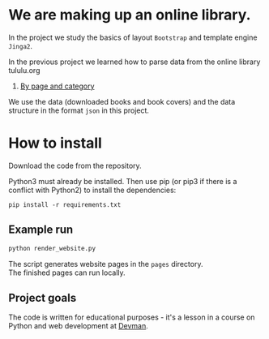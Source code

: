 # We are making up an online library.

In the project we study the basics of layout `Bootstrap` and template engine `Jinga2`.

In the previous project we learned how to parse data from the online library tululu.org
1. [By page and category](https://github.com/nekto007/books_library_restyle)


We use the data (downloaded books and book covers) and the data structure in the format `json` in this project.


# How to install

Download the code from the repository.

Python3 must already be installed. 
Then use pip (or pip3 if there is a conflict with Python2) to install the dependencies:

```Python.
pip install -r requirements.txt
```

## Example run

```Python
python render_website.py
``` 
The script generates website pages in the ``pages`` directory.  
The finished pages can run locally.

## Project goals

The code is written for educational purposes - it's a lesson in a course on Python and web development at [Devman](https://dvmn.org).

